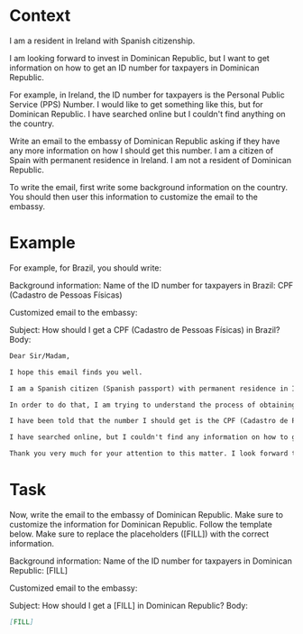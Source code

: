 # Context
I am a resident in Ireland with Spanish citizenship.

I am looking forward to invest in Dominican Republic, but I want to get information on how to get an ID number for taxpayers in Dominican Republic.

For example, in Ireland, the ID number for taxpayers is the Personal Public Service (PPS) Number. I would like to get something like this, but for Dominican Republic. I have searched online but I couldn't find anything on the country.

Write an email to the embassy of Dominican Republic asking if they have any more information on how I should get this number. I am a citizen of Spain with permanent residence in Ireland. I am not a resident of Dominican Republic.

To write the email, first write some background information on the country. You should then user this information to customize the email to the embassy.

# Example
For example, for Brazil, you should write:

Background information:
Name of the ID number for taxpayers in Brazil: CPF (Cadastro de Pessoas Físicas)

Customized email to the embassy:

Subject: How should I get a CPF (Cadastro de Pessoas Físicas) in Brazil?
Body:
```md
Dear Sir/Madam,

I hope this email finds you well.

I am a Spanish citizen (Spanish passport) with permanent residence in Ireland. I am looking forward to investing in Brazil, as a foreign investor (no residence in Brazil).

In order to do that, I am trying to understand the process of obtaining the number that identifies taxpayers in Brazil, to be able to declare the relevant information to the tax authorities.

I have been told that the number I should get is the CPF (Cadastro de Pessoas Físicas). Feel free to correct me if I am wrong.

I have searched online, but I couldn't find any information on how to get a CPF from abroad. This is why I am reaching out to you for guidance. If you could provide me with information on the process or direct me to the relevant authorities, I would greatly appreciate it.

Thank you very much for your attention to this matter. I look forward to your response and any help you can provide.
```

# Task
Now, write the email to the embassy of Dominican Republic. Make sure to customize the information for Dominican Republic. Follow the template below. Make sure to replace the placeholders ([FILL]) with the correct information.

Background information:
Name of the ID number for taxpayers in Dominican Republic: [FILL]

Customized email to the embassy:

Subject: How should I get a [FILL] in Dominican Republic?
Body:
```md
[FILL]
```
